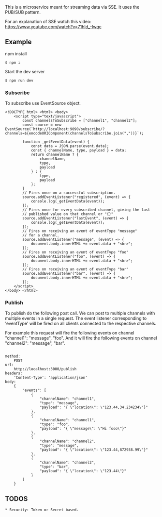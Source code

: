 This is a microservice meant for streaming data via SSE. It uses the PUB/SUB pattern.

For an explanation of SSE watch this video: https://www.youtube.com/watch?v=71hId_-Iwqc


## Example

npm install
```
$ npm i
```

Start the dev server
```
$ npm run dev
```

### Subscribe
To subscribe use EventSource object.
```
<!DOCTYPE html> <html> <body>
	<script type="text/javascript">
		const channelsToSubscribe = ["channel1", "channel2"];
		const source = new EventSource(`http://localhost:9090/subscribe/?channels=${encodeURIComponent(channelsToSubscribe.join(","))}`);

		function _getEventData(event) {
			const data = JSON.parse(event.data);
			const { channelName, type, payload } = data;
			return channelName ? {
				channelName,
				type,
				payload
			} : {
				type,
				payload
			};
		}
		// Fires once on a successful subscription.
		source.addEventListener("registered", (event) => {
			console.log(_getEventData(event));
		});
		// Fires once for every subscribed channel, giving the last
		// published value on that channel or "{}"
		source.addEventListener("lastEvent", (event) => {
			console.log(_getEventData(event));
		});
		// Fires on receiving an event of eventType "message"
		// for a channel.
		source.addEventListener("message", (event) => {
			document.body.innerHTML += event.data + "<br>";
		});
		// Fires on receiving an event of eventType "foo"
		source.addEventListener("foo", (event) => {
			document.body.innerHTML += event.data + "<br>";
		});
		// Fires on receiving an event of eventType "bar"
		source.addEventListener("bar", (event) => {
			document.body.innerHTML += event.data + "<br>";
		});
	</script>
</body> </html>
```

### Publish
To publish do the following post call. We can post to multiple channels with multiple events
in a single request. The event listener corresponding to 'eventType' will be fired on all clients connected to the respective channels.

For example this request will fire the following events on channel "channel1": "message", "foo".
And it will fire the following events on channel "channel2": "message", "bar".
```

method:
	POST
url:
	http://localhost:3000/publish
headers:
	'Content-Type': 'application/json'
body:
	{
		"events": [
			{
				"channelName": "channel1",
				"type": "message",
				"payload": "{ \"location\": \"123.44,34.234234\"}"
			},
			{
				"channelName": "channel1",
				"type": "foo",
				"payload": "{ \"message\": \"Hi fooo\"}"
			},
			{
				"channelName": "channel2",
				"type": "message",
				"payload": "{ \"location\": \"123.44,872938.99\"}"
			},
			{
				"channelName": "channel2",
				"type": "bar",
				"payload": "{ \"location\": \"123.44\"}"
			}
		]
	}
```

## TODOS
```
* Security: Token or Secret based.
```
